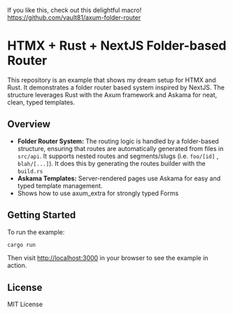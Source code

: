 If you like this, check out this delightful macro! https://github.com/vault81/axum-folder-router

# HTMX + Rust + NextJS Folder-based Router

This repository is an example that shows my dream setup for HTMX and Rust. It demonstrates a folder router based system inspired by NextJS. The structure leverages Rust with the Axum framework and Askama for neat, clean, typed templates.

## Overview

- **Folder Router System:** The routing logic is handled by a folder-based structure, ensuring that routes are automatically generated from files in `src/api`. It supports nested routes and segments/slugs (i.e. `foo/[id]` , `blah/[...]`). It does this by generating the routes builder with the `build.rs`
- **Askama Templates:** Server-rendered pages use Askama for easy and typed template management.
- Shows how to use axum_extra for strongly typed Forms

## Getting Started

To run the example:

```bash
cargo run
```

Then visit [http://localhost:3000](http://localhost:3000) in your browser to see the example in action.

## License

MIT License
